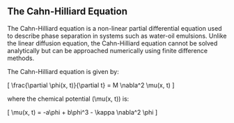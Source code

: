 ## The Cahn-Hilliard Equation ##

The Cahn-Hilliard equation is a non-linear partial differential equation used to describe phase separation in systems such as water-oil emulsions. Unlike the linear diffusion equation, the Cahn-Hilliard equation cannot be solved analytically but can be approached numerically using finite difference methods.

The Cahn-Hilliard equation is given by:

\[
\frac{\partial \phi(x, t)}{\partial t} = M \nabla^2 \mu(x, t)
\]

where the chemical potential \(\mu(x, t)\) is:

\[
\mu(x, t) = -a\phi + b\phi^3 - \kappa \nabla^2 \phi
\]



